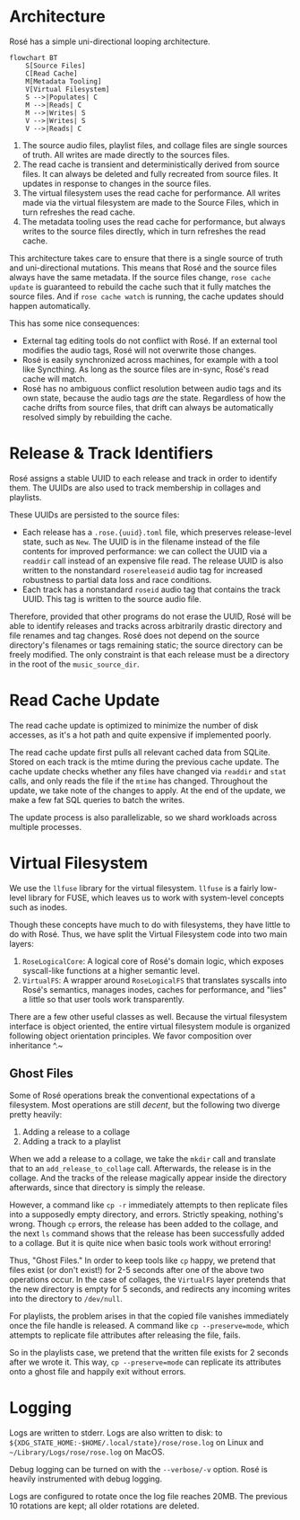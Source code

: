 # Architecture

Rosé has a simple uni-directional looping architecture.

```mermaid
flowchart BT
    S[Source Files]
    C[Read Cache]
    M[Metadata Tooling]
    V[Virtual Filesystem]
    S -->|Populates| C
    M -->|Reads| C
    M -->|Writes| S
    V -->|Writes| S
    V -->|Reads| C
```

1. The source audio files, playlist files, and collage files are single sources
   of truth. All writes are made directly to the sources files.
2. The read cache is transient and deterministically derived from source
   files. It can always be deleted and fully recreated from source files. It
   updates in response to changes in the source files.
3. The virtual filesystem uses the read cache for performance. All writes made
   via the virtual filesystem are made to the Source Files, which in turn
   refreshes the read cache.
4. The metadata tooling uses the read cache for performance, but always writes
   to the source files directly, which in turn refreshes the read cache.

This architecture takes care to ensure that there is a single source of truth
and uni-directional mutations. This means that Rosé and the source files always
have the same metadata. If the source files change, `rose cache update` is
guaranteed to rebuild the cache such that it fully matches the source files.
And if `rose cache watch` is running, the cache updates should happen
automatically.

This has some nice consequences:

- External tag editing tools do not conflict with Rosé. If an external tool
  modifies the audio tags, Rosé will not overwrite those changes.
- Rosé is easily synchronized across machines, for example with a tool like
  Syncthing. As long as the source files are in-sync, Rosé's read cache will
  match.
- Rosé has no ambiguous conflict resolution between audio tags and its own
  state, because the audio tags _are_ the state. Regardless of how the cache
  drifts from source files, that drift can always be automatically resolved
  simply by rebuilding the cache.

# Release & Track Identifiers

Rosé assigns a stable UUID to each release and track in order to identify them.
The UUIDs are also used to track membership in collages and playlists.

These UUIDs are persisted to the source files:

- Each release has a `.rose.{uuid}.toml` file, which preserves release-level
  state, such as `New`. The UUID is in the filename instead of the file
  contents for improved performance: we can collect the UUID via a `readdir`
  call instead of an expensive file read. The release UUID is also written to
  the nonstandard `rosereleaseid` audio tag for increased robustness to partial
  data loss and race conditions.
- Each track has a nonstandard `roseid` audio tag that contains the track UUID.
  This tag is written to the source audio file.

Therefore, provided that other programs do not erase the UUID, Rosé will be
able to identify releases and tracks across arbitrarily drastic directory and
file renames and tag changes. Rosé does not depend on the source directory's
filenames or tags remaining static; the source directory can be freely
modified. The only constraint is that each release must be a directory in the
root of the `music_source_dir`.

# Read Cache Update

The read cache update is optimized to minimize the number of disk accesses, as
it's a hot path and quite expensive if implemented poorly.

The read cache update first pulls all relevant cached data from SQLite. Stored
on each track is the mtime during the previous cache update. The cache update
checks whether any files have changed via `readdir` and `stat` calls, and only
reads the file if the `mtime` has changed. Throughout the update, we take note
of the changes to apply. At the end of the update, we make a few fat SQL
queries to batch the writes.

The update process is also parallelizable, so we shard workloads across
multiple processes.

# Virtual Filesystem

We use the `llfuse` library for the virtual filesystem. `llfuse` is a fairly
low-level library for FUSE, which leaves us to work with system-level concepts
such as inodes.

Though these concepts have much to do with filesystems, they have little to do
with Rosé. Thus, we have split the Virtual Filesystem code into two main layers:

1. `RoseLogicalCore`: A logical core of Rosé's domain logic, which exposes
   syscall-like functions at a higher semantic level.
2. `VirtualFS`: A wrapper around `RoseLogicalFS` that translates syscalls into
   Rosé's semantics, manages inodes, caches for performance, and "lies" a
   little so that user tools work transparently.

There are a few other useful classes as well. Because the virtual filesystem
interface is object oriented, the entire virtual filesystem module is organized
following object orientation principles. We favor composition over inheritance
^.~

## Ghost Files

Some of Rosé operations break the conventional expectations of a filesystem.
Most operations are still _decent_, but the following two diverge pretty
heavily:

1. Adding a release to a collage
2. Adding a track to a playlist

When we add a release to a collage, we take the `mkdir` call and translate that
to an `add_release_to_collage` call. Afterwards, the release is in the collage.
And the tracks of the release magically appear inside the directory afterwards,
since that directory is simply the release.

However, a command like `cp -r` immediately attempts to then replicate files
into a supposedly empty directory, and errors. Strictly speaking, nothing's
wrong. Though `cp` errors, the release has been added to the collage, and the
next `ls` command shows that the release has been successfully added to a
collage. But it is quite nice when basic tools work without erroring!

Thus, "Ghost Files." In order to keep tools like `cp` happy, we pretend that
files exist (or don't exist!) for 2-5 seconds after one of the above two
operations occur. In the case of collages, the `VirtualFS` layer pretends that
the new directory is empty for 5 seconds, and redirects any incoming writes
into the directory to `/dev/null`.

For playlists, the problem arises in that the copied file vanishes immediately
once the file handle is released. A command like `cp --preserve=mode`, which
attempts to replicate file attributes after releasing the file, fails.

So in the playlists case, we pretend that the written file exists for 2 seconds
after we wrote it. This way, `cp --preserve=mode` can replicate its attributes
onto a ghost file and happily exit without errors.

# Logging

Logs are written to stderr. Logs are also written to disk: to
`${XDG_STATE_HOME:-$HOME/.local/state}/rose/rose.log` on Linux and
`~/Library/Logs/rose/rose.log` on MacOS.

Debug logging can be turned on with the `--verbose/-v` option. Rosé is heavily
instrumented with debug logging.

Logs are configured to rotate once the log file reaches 20MB. The previous 10
rotations are kept; all older rotations are deleted.

